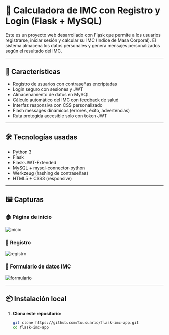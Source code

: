 # 🧮 Calculadora de IMC con Registro y Login (Flask + MySQL)

Este es un proyecto web desarrollado con Flask que permite a los usuarios registrarse, iniciar sesión y calcular su IMC (Índice de Masa Corporal). El sistema almacena los datos personales y genera mensajes personalizados según el resultado del IMC.

---

## 🚀 Características

- Registro de usuarios con contraseñas encriptadas
- Login seguro con sesiones y JWT
- Almacenamiento de datos en MySQL
- Cálculo automático del IMC con feedback de salud
- Interfaz responsiva con CSS personalizado
- Flash messages dinámicos (errores, éxito, advertencias)
- Ruta protegida accesible solo con token JWT

---

## 🛠️ Tecnologías usadas

- Python 3
- Flask
- Flask-JWT-Extended
- MySQL + mysql-connector-python
- Werkzeug (hashing de contraseñas)
- HTML5 + CSS3 (responsive)

---

## 🖼️ Capturas

### 🏠 Página de inicio
![inicio](./screenshots/index.png)

### 🔐 Registro
![registro](./screenshots/register.png)

### 🧾 Formulario de datos IMC
![formulario](./screenshots/formulario.png)

---

## 📦 Instalación local

1. **Clona este repositorio:**
   ```bash
   git clone https://github.com/tuusuario/flask-imc-app.git
   cd flask-imc-app
